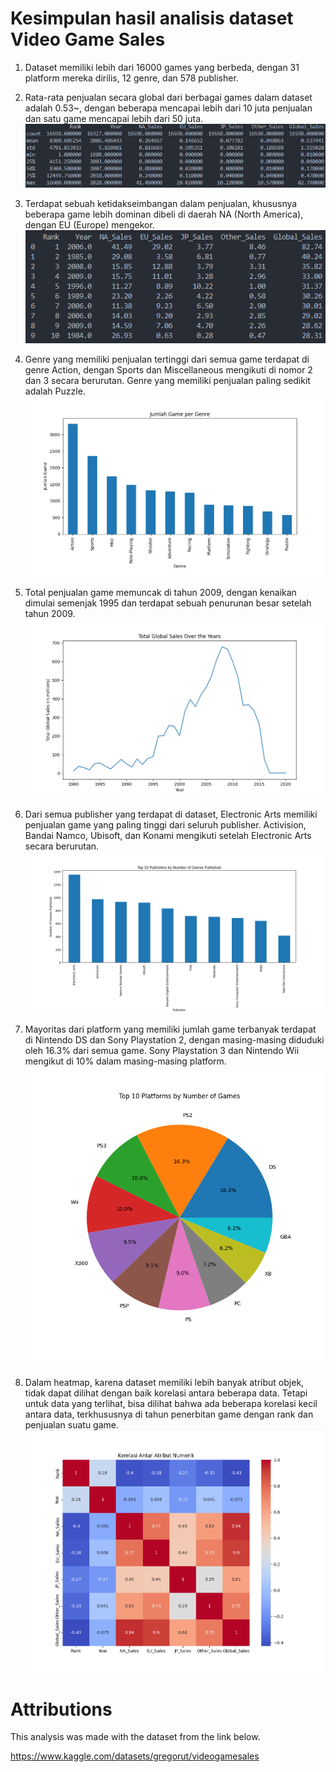 # Kesimpulan hasil analisis dataset Video Game Sales

1. Dataset memiliki lebih dari 16000 games yang berbeda, dengan 31 platform mereka dirilis, 12 genre, dan 578 publisher.
2. Rata-rata penjualan secara global dari berbagai games dalam dataset adalah 0.53~, dengan beberapa mencapai lebih dari 10 juta penjualan dan satu game mencapai lebih dari 50 juta.
![DescribePic](https://github.com/GalaxionZero/kecerdasan-buatan-2023/blob/main/img/img1.png)

3. Terdapat sebuah ketidakseimbangan dalam penjualan, khususnya beberapa game lebih dominan dibeli di daerah NA (North America), dengan EU (Europe) mengekor.
![TotalSalesPic](https://github.com/GalaxionZero/kecerdasan-buatan-2023/blob/main/img/img2.png)

4. Genre yang memiliki penjualan tertinggi dari semua game terdapat di genre Action, dengan Sports dan Miscellaneous mengikuti di nomor 2 dan 3 secara berurutan. Genre yang memiliki penjualan paling sedikit adalah Puzzle.
![Bar1](https://github.com/GalaxionZero/kecerdasan-buatan-2023/blob/main/img/img3.png)

5. Total penjualan game memuncak di tahun 2009, dengan kenaikan dimulai semenjak 1995 dan terdapat sebuah penurunan besar setelah tahun 2009.
![Line](https://github.com/GalaxionZero/kecerdasan-buatan-2023/blob/main/img/img4.png)

6. Dari semua publisher yang terdapat di dataset, Electronic Arts memiliki penjualan game yang paling tinggi dari seluruh publisher. Activision, Bandai Namco, Ubisoft, dan Konami mengikuti setelah Electronic Arts secara berurutan.
![Bar2](https://github.com/GalaxionZero/kecerdasan-buatan-2023/blob/main/img/img5.png)

7. Mayoritas dari platform yang memiliki jumlah game terbanyak terdapat di Nintendo DS dan Sony Playstation 2, dengan masing-masing diduduki oleh 16.3% dari semua game. Sony Playstation 3 dan Nintendo Wii mengikut di 10% dalam masing-masing platform.
![Pie](https://github.com/GalaxionZero/kecerdasan-buatan-2023/blob/main/img/img6.png)

8. Dalam heatmap, karena dataset memiliki lebih banyak atribut objek, tidak dapat dilihat dengan baik korelasi antara beberapa data. Tetapi untuk data yang terlihat, bisa dilihat bahwa ada beberapa korelasi kecil antara data, terkhususnya di tahun penerbitan game dengan rank dan penjualan suatu game.
![Heatmap](https://github.com/GalaxionZero/kecerdasan-buatan-2023/blob/main/img/img7.png)

# Attributions

This analysis was made with the dataset from the link below.

https://www.kaggle.com/datasets/gregorut/videogamesales
